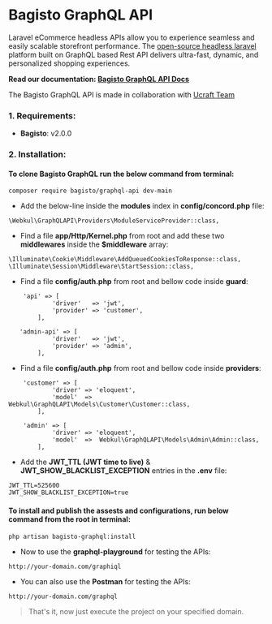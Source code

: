 # Bagisto GraphQL API

Laravel eCommerce headless APIs allow you to experience seamless and easily scalable storefront performance. The [open-source headless laravel](https://bagisto.com/en/headless-ecommerce/) platform built on GraphQL based Rest API delivers ultra-fast, dynamic, and personalized shopping experiences.

**Read our documentation: [Bagisto GraphQL API Docs](https://devdocs.bagisto.com/1.x/graphql-admin-api/)**


The Bagisto GraphQL API is made in collaboration with <a href="https://www.ucraft.com/">Ucraft Team</a>


### 1. Requirements:

* **Bagisto**: v2.0.0

### 2. Installation:

#### To clone Bagisto GraphQL run the below command from terminal:

~~~
composer require bagisto/graphql-api dev-main
~~~

* Add the below-line inside the **modules** index in **config/concord.php** file:

~~~
\Webkul\GraphQLAPI\Providers\ModuleServiceProvider::class,
~~~

* Find a file **app/Http/Kernel.php** from root and add these two **middlewares** inside the **$middleware** array:

~~~
\Illuminate\Cookie\Middleware\AddQueuedCookiesToResponse::class,
\Illuminate\Session\Middleware\StartSession::class,
~~~

* Find a file **config/auth.php** from root and bellow code inside **guard**:

~~~
    'api' => [
            'driver'   => 'jwt',
            'provider' => 'customer',
        ],

   'admin-api' => [
            'driver'   => 'jwt',
            'provider' => 'admin',
        ],

~~~

* Find a file **config/auth.php** from root and bellow code inside **providers**:

~~~
    'customer' => [
            'driver' => 'eloquent',
            'model'  => Webkul\GraphQLAPI\Models\Customer\Customer::class,
        ],

    'admin' => [
            'driver' => 'eloquent',
            'model'  =>  Webkul\GraphQLAPI\Models\Admin\Admin::class,
        ],

~~~

* Add the **JWT_TTL (JWT time to live)** & **JWT_SHOW_BLACKLIST_EXCEPTION** entries in the **.env** file:

~~~
JWT_TTL=525600
JWT_SHOW_BLACKLIST_EXCEPTION=true
~~~

#### To install and publish the assests and configurations, run below command from the root in terminal:

~~~
php artisan bagisto-graphql:install
~~~

* Now to use the **graphql-playground** for testing the APIs:

~~~
http://your-domain.com/graphiql
~~~

* You can also use the **Postman** for testing the APIs:

~~~
http://your-domain.com/graphql
~~~

> That's it, now just execute the project on your specified domain.

